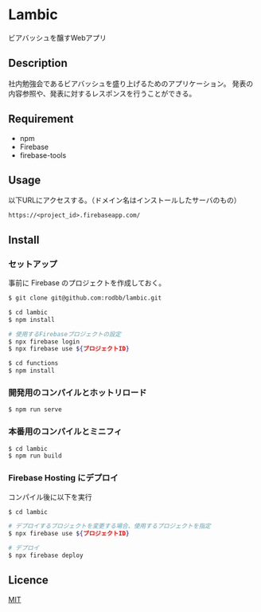 Lambic
==========

ビアバッシュを醸すWebアプリ


## Description

社内勉強会であるビアバッシュを盛り上げるためのアプリケーション。
発表の内容参照や、発表に対するレスポンスを行うことができる。

## Requirement

* npm
* Firebase
* firebase-tools

## Usage

以下URLにアクセスする。（ドメイン名はインストールしたサーバのもの）

`https://<project_id>.firebaseapp.com/`

## Install

### セットアップ

事前に Firebase のプロジェクトを作成しておく。

```bash
$ git clone git@github.com:rodbb/lambic.git

$ cd lambic
$ npm install

# 使用するFirebaseプロジェクトの設定
$ npx firebase login
$ npx firebase use ${プロジェクトID}

$ cd functions
$ npm install

```

### 開発用のコンパイルとホットリロード

```bash
$ npm run serve
```

### 本番用のコンパイルとミニフィ

```bash
$ cd lambic
$ npm run build
```

### Firebase Hosting にデプロイ

コンパイル後に以下を実行

```bash
$ cd lambic

# デプロイするプロジェクトを変更する場合、使用するプロジェクトを指定
$ npx firebase use ${プロジェクトID}

# デプロイ
$ npx firebase deploy
```

## Licence

[MIT](https://github.com/rodbb/lambic/blob/master/LICENSE)
